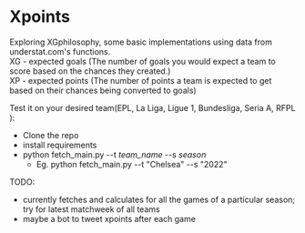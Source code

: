 # Xpoints
Exploring XGphilosophy, some basic implementations using data from understat.com's functions.  
XG - expected goals (The number of goals you would expect a team to score based on the chances they created.)  
XP - expected points (The number of points a team is expected to get based on their chances being converted to goals)  

Test it on your desired team(EPL, La Liga, Ligue 1, Bundesliga, Seria A, RFPL ):
- Clone the repo
- install requirements
- python fetch_main.py --t *team_name* --s *season*
    - Eg. python fetch_main.py --t "Chelsea" --s "2022"

TODO:
- currently fetches and calculates for all the games of a particular season; try for latest matchweek of all teams
- maybe a bot to tweet xpoints after each game

